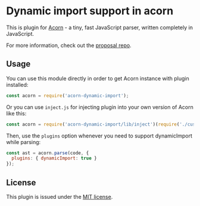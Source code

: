 # Dynamic import support in acorn

This is plugin for [Acorn](http://marijnhaverbeke.nl/acorn/) - a tiny, fast JavaScript parser, written completely in JavaScript.

For more information, check out the [proposal repo](https://github.com/tc39/proposal-dynamic-import).

## Usage

You can use this module directly in order to get Acorn instance with plugin installed:

```js
const acorn = require('acorn-dynamic-import');
```

Or you can use `inject.js` for injecting plugin into your own version of Acorn like this:

```js
const acorn = require('acorn-dynamic-import/lib/inject')(require('./custom-acorn'));
```

Then, use the `plugins` option whenever you need to support dynamicImport while parsing:

```js
const ast = acorn.parse(code, {
  plugins: { dynamicImport: true }
});
```
## License

This plugin is issued under the [MIT license](./LICENSE).
